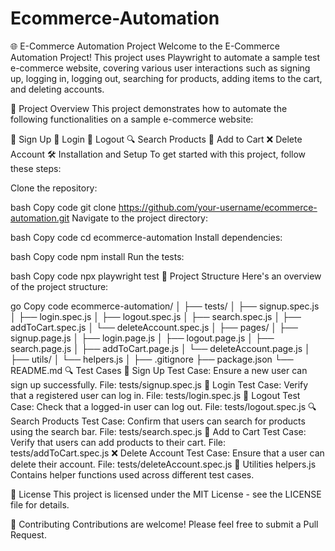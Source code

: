 # Ecommerce-Automation
🌐 E-Commerce Automation Project
Welcome to the E-Commerce Automation Project! This project uses Playwright to automate a sample test e-commerce website, covering various user interactions such as signing up, logging in, logging out, searching for products, adding items to the cart, and deleting accounts.

🚀 Project Overview
This project demonstrates how to automate the following functionalities on a sample e-commerce website:

📝 Sign Up
🔐 Login
🚪 Logout
🔍 Search Products
🛒 Add to Cart
❌ Delete Account
🛠️ Installation and Setup
To get started with this project, follow these steps:

Clone the repository:

bash
Copy code
git clone https://github.com/your-username/ecommerce-automation.git
Navigate to the project directory:

bash
Copy code
cd ecommerce-automation
Install dependencies:

bash
Copy code
npm install
Run the tests:

bash
Copy code
npx playwright test
📁 Project Structure
Here's an overview of the project structure:

go
Copy code
ecommerce-automation/
│
├── tests/
│   ├── signup.spec.js
│   ├── login.spec.js
│   ├── logout.spec.js
│   ├── search.spec.js
│   ├── addToCart.spec.js
│   └── deleteAccount.spec.js
│
├── pages/
│   ├── signup.page.js
│   ├── login.page.js
│   ├── logout.page.js
│   ├── search.page.js
│   ├── addToCart.page.js
│   └── deleteAccount.page.js
│
├── utils/
│   └── helpers.js
│
├── .gitignore
├── package.json
└── README.md
🔍 Test Cases
📝 Sign Up
Test Case: Ensure a new user can sign up successfully.
File: tests/signup.spec.js
🔐 Login
Test Case: Verify that a registered user can log in.
File: tests/login.spec.js
🚪 Logout
Test Case: Check that a logged-in user can log out.
File: tests/logout.spec.js
🔍 Search Products
Test Case: Confirm that users can search for products using the search bar.
File: tests/search.spec.js
🛒 Add to Cart
Test Case: Verify that users can add products to their cart.
File: tests/addToCart.spec.js
❌ Delete Account
Test Case: Ensure that a user can delete their account.
File: tests/deleteAccount.spec.js
🧩 Utilities
helpers.js
Contains helper functions used across different test cases.

📜 License
This project is licensed under the MIT License - see the LICENSE file for details.

🤝 Contributing
Contributions are welcome! Please feel free to submit a Pull Request.

